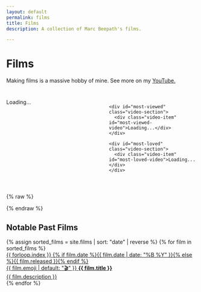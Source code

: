 ```yaml
---
layout: default
permalink: films
title: Films
description: A collection of Marc Beepath's films.

---
```


# Films

Making films is a massive hobby of mine. 
See more on my [YouTube.](https://youtube.com/@MarcsFieldnotes)

<!-- Inline CSS for Featured Videos -->
<style>
  .video-container {
    max-width: 1000px;
    margin: 40px auto;
    text-align: left;
    padding: 0;
  }
  .video-section {
    margin-bottom: 30px;
    width: 100%;
  }
  .video-item {
    display: flex;
    flex-direction: column;
    align-items: flex-start;
  }
  .video-item a {
    color: inherit;
    display: block;
    width: 100%;
    text-decoration: none;
  }
  .video-item img {
    width: 100%;
    height: auto;
    border-radius: 8px;
    margin-bottom: 5px;
    transition: transform 0.2s ease-in-out;
    border: 2px solid #e0e0e0;
  }
  .video-item a:hover img {
    transform: scale(1.02);
    border-color: #b0b0b0;
  }
  .video-item h3 {
    font-size: 1.5em;
    margin: 5px 0;
    width: 100%;
  }
  .video-item small {
    color: #666;
    font-size: 0.9em;
  }
  
  /* Grid layout for larger screens */
  @media (min-width: 768px) {
    #featured-videos {
      display: grid;
      grid-template-columns: repeat(2, 1fr);
      gap: 40px;
    }
    .video-section {
      margin-bottom: 0;
    }
    .video-item img {
      display: block;
      aspect-ratio: 16/9;
      object-fit: cover;
    }
  }
</style>

<!-- Video Content Container -->
<div class="video-container">
  <div id="featured-videos">
    <div id="latest" class="video-section">
      <div class="video-item" id="latest-video">Loading...</div>
    </div>

    <div id="most-viewed" class="video-section">
      <div class="video-item" id="most-viewed-video">Loading...</div>
    </div>

    <div id="most-loved" class="video-section">
      <div class="video-item" id="most-loved-video">Loading...</div>
    </div>

  </div>
</div>

{% raw %}

<script>
  const API_KEY = "AIzaSyBP_ffszCIrC6efTQ_gyx3-mpCdyuDukPY";
  const CHANNEL_ID = "UCikA-2x66qt2odtnyuOEQCg";

  // Returns an HTML string for the video element and its badge.
  function createVideoElement(video, badgeText) {
    if (!video) return "";
    const videoId = video.id;
    const title = video.snippet.title;
    // Try to get the highest quality thumbnail available
    const thumbnail = video.snippet.thumbnails.maxres?.url || 
                     video.snippet.thumbnails.high?.url || 
                     video.snippet.thumbnails.medium?.url || 
                     video.snippet.thumbnails.default?.url || "";
    const videoUrl = `https://www.youtube.com/watch?v=${videoId}`;
    return `
      <a href="${videoUrl}" target="_blank">
        ${thumbnail ? `<img src="${thumbnail}" alt="${title}">` : ""}
        <h3>${title}</h3>
      </a>
      <small>${badgeText}</small>
    `;
  }

  // Fetch the channel's uploads playlist ID.
  fetch(`https://www.googleapis.com/youtube/v3/channels?part=contentDetails&id=${CHANNEL_ID}&key=${API_KEY}`)
    .then(response => response.json())
    .then(data => {
      if (!data.items || data.items.length === 0) {
        throw new Error("Channel not found.");
      }
      return data.items[0].contentDetails.relatedPlaylists.uploads;
    })
    .then(uploadsPlaylistId => {
      // Fetch the latest 4 videos from the uploads playlist.
      return fetch(`https://www.googleapis.com/youtube/v3/playlistItems?part=snippet&maxResults=20&playlistId=${uploadsPlaylistId}&key=${API_KEY}`)
        .then(response => response.json())
        .then(playlistData => {
          const videoIds = playlistData.items
            .map(item => item.snippet.resourceId.videoId)
            .filter(id => id); // Remove any invalid IDs.
          if (videoIds.length === 0) throw new Error("No valid videos found.");
          return { videoIds, latestVideoId: videoIds[0] };
        });
    })
    .then(({ videoIds, latestVideoId }) => {
      // Fetch detailed info (snippet and statistics) for the videos.
      return fetch(`https://www.googleapis.com/youtube/v3/videos?part=snippet,statistics&id=${videoIds.join(",")}&key=${API_KEY}`)
        .then(response => response.json())
        .then(videoData => {
          const videos = videoData.items || [];

          // Determine the most recent, most viewed, and most loved videos.
          let latestVideo = videos.find(video => video.id === latestVideoId) || null;
          let mostViewedVideo = null;
          let mostLovedVideo = null;
          let highestViewCount = -1;
          let highestLoveRatio = -1;

          videos.forEach(video => {
            if (!video || !video.statistics) return;
            const stats = video.statistics;
            const viewCount = parseInt(stats.viewCount || "0", 10);
            const likeCount = parseInt(stats.likeCount || "0", 10);

            if (viewCount > highestViewCount) {
              highestViewCount = viewCount;
              mostViewedVideo = video;
            }

            const loveRatio = viewCount > 0 ? likeCount / viewCount : 0;
            if (loveRatio > highestLoveRatio) {
              highestLoveRatio = loveRatio;
              mostLovedVideo = video;
            }
          });

          // Fallbacks for missing data.
          if (!latestVideo) {
            document.getElementById("latest-video").textContent = "No recent videos available.";
            return;
          }
          if (!mostViewedVideo) mostViewedVideo = latestVideo;
          if (!mostLovedVideo) mostLovedVideo = latestVideo;

          // Determine relationships.
          const isMVSameAsLatest = latestVideo.id === mostViewedVideo.id;
          const isMLSameAsLatest = latestVideo.id === mostLovedVideo.id;
          const isMVSameAsML = mostViewedVideo.id === mostLovedVideo.id;

          // --- LOGIC IMPLEMENTATION ---
          // 1. Always show the most recent video.
          let latestBadgeText = "✅ Latest Film";
          let showMostViewed = true;
          let showMostLoved = true;

          if (isMVSameAsLatest && isMLSameAsLatest) {
            latestBadgeText += " (This was also my most viewed and loved)";
            showMostViewed = false;
            showMostLoved = false;
          } else if (isMVSameAsLatest && !isMLSameAsLatest) {
            latestBadgeText += " (This was also my most viewed)";
            showMostViewed = false;
          } else if (isMLSameAsLatest && !isMVSameAsLatest) {
            latestBadgeText += " (This was also my most loved)";
            showMostLoved = false;
          }

          document.getElementById("latest-video").innerHTML = createVideoElement(latestVideo, latestBadgeText);

          // 2. Next, show the most viewed video if it's not the same as the most recent.
          if (showMostViewed) {
            let mostViewedBadgeText = "🔥 Most Viewed";
            if (mostViewedVideo.id === mostLovedVideo.id) {
              mostViewedBadgeText += " (This was also my most loved)";
              showMostLoved = false;
            }
            document.getElementById("most-viewed-video").innerHTML = createVideoElement(mostViewedVideo, mostViewedBadgeText);
          } else {
            document.getElementById("most-viewed").style.display = "none";
          }

          // 3. Next, if the most loved video is not the same as both the most recent and most viewed, show it.
          if (showMostLoved) {
            document.getElementById("most-loved-video").innerHTML = createVideoElement(mostLovedVideo, "❤️ Most Loved");
          } else {
            document.getElementById("most-loved").style.display = "none";
          }
        });
    })
    .catch(error => {
      console.error("Error fetching videos:", error);
      document.getElementById("latest-video").textContent = "Error loading videos.";
      document.getElementById("most-viewed-video").textContent = "";
      document.getElementById("most-loved-video").textContent = "";
    });
</script>

{% endraw %}

## Notable Past Films

<div class="projects-list">
{% assign sorted_films = site.films | sort: "date" | reverse %}
{% for film in sorted_films %}
  <a href="{{ film.url }}" class="project-item">
    <div class="project-meta-info">
      <span class="project-number">{{ forloop.index }}</span>
      <span class="project-date">{% if film.date %}{{ film.date | date: "%B %Y" }}{% else %}{{ film.released }}{% endif %}</span>
    </div>
    <div class="project-content">
      <div class="project-title-row">
        <span class="project-emoji">{{ film.emoji | default: "🎬" }}</span>
        <strong>{{ film.title }}</strong>
      </div>
      <div class="project-description">{{ film.description }}</div>
    </div>
  </a>
{% endfor %}
</div>
